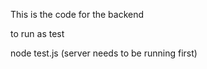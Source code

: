 This is the code for the backend

to run as test

  node test.js
  (server needs to be running first)
